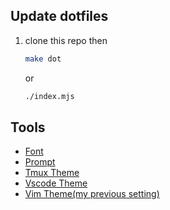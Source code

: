 ## Update dotfiles

1. clone this repo then

	```bash
	make dot
	```

	or

	```bash
	./index.mjs
	```

## Tools

- [Font](https://github.com/dtinth/comic-mono-font)
- [Prompt](https://github.com/starship/starship)
- [Tmux Theme](https://github.com/dracula/tmux)
- [Vscode Theme](https://marketplace.visualstudio.com/items?itemName=ngryman.codesandbox-theme)
- [Vim Theme(my previous setting)](https://github.com/morhetz/gruvbox)
